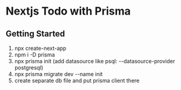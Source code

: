 # Nextjs Todo with Prisma

## Getting Started

1. npx create-next-app
2. npm i -D prisma
3. npx prisma init (add datasource like psql: --datasource-provider postgresql)
4. npx prisma migrate dev --name init
5. create separate db file and put prisma client there
